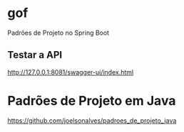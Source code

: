 # gof
 Padrões de Projeto no Spring Boot

## Testar a API
 http://127.0.0.1:8081/swagger-ui/index.html

 # Padrões de Projeto em Java
 https://github.com/joelsonalves/padroes_de_projeto_java

